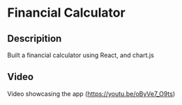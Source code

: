 # Financial Calculator

## Descripition 

Built a financial calculator using React, and chart.js

## Video
Video showcasing the app (https://youtu.be/oByVe7_O9ts)
